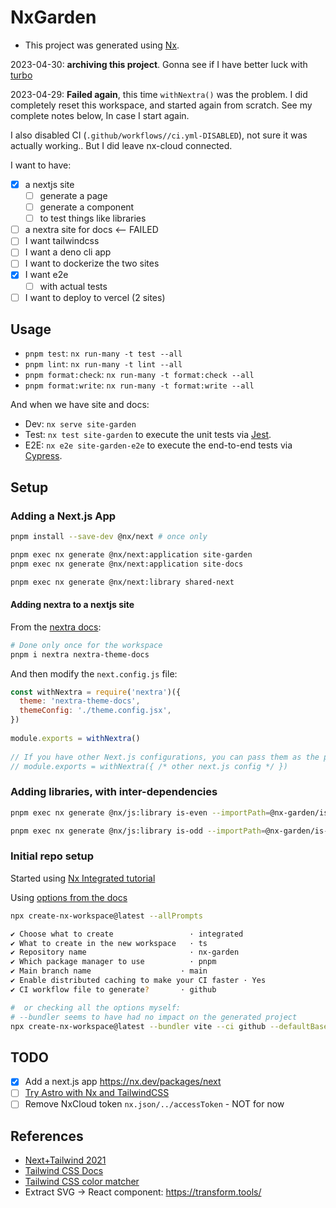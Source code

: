 # NxGarden

- This project was generated using [Nx](https://nx.dev).

2023-04-30: **archiving this project**. Gonna see if I have better luck with [turbo](https://turbo.build/repo/docs)

2023-04-29: **Failed again**, this time `withNextra()` was the problem.
I did completely reset this workspace, and started again from scratch.
See my complete notes below, In case I start again.

I also disabled CI (`.github/workflows//ci.yml-DISABLED`), not sure it was actually working..
But I did leave nx-cloud connected.

I want to have:

- [x] a nextjs site
  - [ ] generate a page
  - [ ] generate a component
  - [ ] to test things like libraries
- [ ] a nextra site for docs <-- FAILED
- [ ] I want tailwindcss
- [ ] I want a deno cli app
- [ ] I want to dockerize the two sites
- [x] I want e2e
  - [ ] with actual tests
- [ ] I want to deploy to vercel (2 sites)

## Usage

- `pnpm test`: `nx run-many -t test --all`
- `pnpm lint`: `nx run-many -t lint --all`
- `pnpm format:check`: `nx run-many -t format:check --all`
- `pnpm format:write`: `nx run-many -t format:write --all`

And when we have site and docs:

- Dev: `nx serve site-garden`
- Test: `nx test site-garden` to execute the unit tests via [Jest](https://jestjs.io).
- E2E: `nx e2e site-garden-e2e` to execute the end-to-end tests via [Cypress](https://www.cypress.io).

## Setup

### Adding a Next.js App

```bash
pnpm install --save-dev @nx/next # once only

pnpm exec nx generate @nx/next:application site-garden
pnpm exec nx generate @nx/next:application site-docs

pnpm exec nx generate @nx/next:library shared-next
```

#### Adding nextra to a nextjs site

From the [nextra docs](https://nextra.site/docs/docs-theme/start):

```bash
# Done only once for the workspace
pnpm i nextra nextra-theme-docs
```

And then modify the `next.config.js` file:

```js
const withNextra = require('nextra')({
  theme: 'nextra-theme-docs',
  themeConfig: './theme.config.jsx',
})
 
module.exports = withNextra()
 
// If you have other Next.js configurations, you can pass them as the parameter:
// module.exports = withNextra({ /* other next.js config */ })
```

### Adding libraries, with inter-dependencies

```bash
pnpm exec nx generate @nx/js:library is-even --importPath=@nx-garden/is-even

pnpm exec nx generate @nx/js:library is-odd --importPath=@nx-garden/is-odd
```

### Initial repo setup

Started using [Nx Integrated tutorial](https://nx.dev/tutorials/integrated-repo-tutorial)

Using [options from the docs](https://nx.dev/packages/nx/documents/create-nx-workspace)

```bash
npx create-nx-workspace@latest --allPrompts

✔ Choose what to create                 · integrated
✔ What to create in the new workspace   · ts
✔ Repository name                       · nx-garden
✔ Which package manager to use          · pnpm
✔ Main branch name                    · main
✔ Enable distributed caching to make your CI faster · Yes
✔ CI workflow file to generate?       · github

#  or checking all the options myself:
# --bundler seems to have had no impact on the generated project
npx create-nx-workspace@latest --bundler vite --ci github --defaultBase main --docker --packageManager pnpm --preset ts --skipGit nx-garden

```

## TODO

- [x] Add a next.js app <https://nx.dev/packages/next>
- [ ] [Try Astro with Nx and TailwindCSS](https://leosvel.dev/blog/creating-my-personal-website-with-astro-tailwindcss-and-nx/)
- [ ] Remove NxCloud token `nx.json/../accessToken` - NOT for now

## References

- [Next+Tailwind 2021](https://blog.nrwl.io/setup-next-js-to-use-tailwind-with-nx-849b7e21d8d0)
- [Tailwind CSS Docs](https://tailwindcss.com/docs/)
- [Tailwind CSS color matcher](https://moh-slimani.github.io/tailwind-css-color-matcher/)
- Extract SVG -> React component: <https://transform.tools/>
